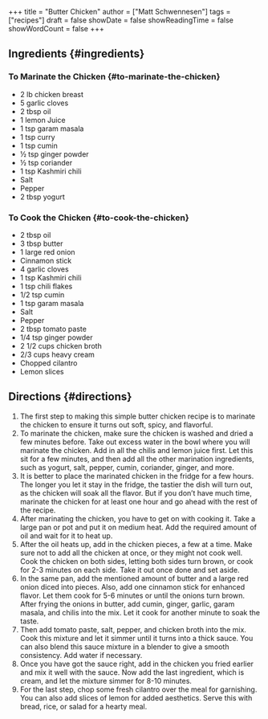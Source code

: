 +++
title = "Butter Chicken"
author = ["Matt Schwennesen"]
tags = ["recipes"]
draft = false
showDate = false
showReadingTime = false
showWordCount = false
+++

## Ingredients {#ingredients}


### To Marinate the Chicken {#to-marinate-the-chicken}

-   2 lb chicken breast
-   5 garlic cloves
-   2 tbsp oil
-   1 lemon Juice
-   1 tsp garam masala
-   1 tsp curry
-   1 tsp cumin
-   ½ tsp ginger powder
-   ½ tsp coriander
-   1 tsp Kashmiri chili
-   Salt
-   Pepper
-   2 tbsp yogurt


### To Cook the Chicken {#to-cook-the-chicken}

-   2 tbsp oil
-   3 tbsp butter
-   1 large red onion
-   Cinnamon stick
-   4 garlic cloves
-   1 tsp Kashmiri chili
-   1 tsp chili flakes
-   1/2 tsp cumin
-   1 tsp garam masala
-   Salt
-   Pepper
-   2 tbsp tomato paste
-   1/4 tsp ginger powder
-   2 1/2 cups chicken broth
-   2/3 cups heavy cream
-   Chopped cilantro
-   Lemon slices


## Directions {#directions}

1.  The first step to making this simple butter chicken recipe is to marinate the
    chicken to ensure it turns out soft, spicy, and flavorful.
2.  To marinate the chicken, make sure the chicken is washed and dried a few
    minutes before. Take out excess water in the bowl where you will marinate the
    chicken. Add in all the chilis and lemon juice first. Let this sit for a few
    minutes, and then add all the other marination ingredients, such as yogurt,
    salt, pepper, cumin, coriander, ginger, and more.
3.  It is better to place the marinated chicken in the fridge for a few
    hours. The longer you let it stay in the fridge, the tastier the dish will
    turn out, as the chicken will soak all the flavor. But if you don’t have much
    time, marinate the chicken for at least one hour and go ahead with the rest
    of the recipe.
4.  After marinating the chicken, you have to get on with cooking it. Take a
    large pan or pot and put it on medium heat. Add the required amount of oil
    and wait for it to heat up.
5.  After the oil heats up, add in the chicken pieces, a few at a time. Make sure
    not to add all the chicken at once, or they might not cook well. Cook the
    chicken on both sides, letting both sides turn brown, or cook for 2-3 minutes
    on each side. Take it out once done and set aside.
6.  In the same pan, add the mentioned amount of butter and a large red onion
    diced into pieces. Also, add one cinnamon stick for enhanced flavor. Let them
    cook for 5-6 minutes or until the onions turn brown. After frying the onions
    in butter, add cumin, ginger, garlic, garam masala, and chilis into the
    mix. Let it cook for another minute to soak the taste.
7.  Then add tomato paste, salt, pepper, and chicken broth into the mix. Cook
    this mixture and let it simmer until it turns into a thick sauce. You can
    also blend this sauce mixture in a blender to give a smooth consistency. Add
    water if necessary.
8.  Once you have got the sauce right, add in the chicken you fried earlier and
    mix it well with the sauce. Now add the last ingredient, which is cream, and
    let the mixture simmer for 8-10 minutes.
9.  For the last step, chop some fresh cilantro over the meal for garnishing. You
    can also add slices of lemon for added aesthetics. Serve this with bread,
    rice, or salad for a hearty meal.
